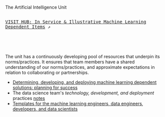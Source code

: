 The Artificial Intelligence Unit

<kbd> <br> [VISIT HUB: In Service & Illustrative Machine Learning Dependent Items](https://theartificialintelligenceunit.github.io/intelligence/) ↗️ <br> </kbd>

<br>
<br>

The unit has a continuously developing pool of resources that underpin its norms/practices.  It ensures that team members have a shared understanding of our norms/practices, and approximate expectations in relation to collaborating or partnerships.

* [Determining, developing, and deploying machine learning dependent solutions: planning for success](https://thereferences.github.io/systems/docs/build/html/index.html)
* The data science team's _technology, development, and deployment_ practices [notes](https://thereferences.github.io/practice)
* [Templates for the machine learning engineers, data engineers, developers, and data scientists](https://github.com/thetemplates)

<br>
<br>

<br>
<br>

<br>
<br>

<br>
<br>

<!--


<h3>Projects</h3>

The applications, insights, and project/model details hubs:

<ul>
  <li><a href="https://d3h5uy7f3ttkyl.cloudfront.net/index.html">River Level Predictions</a></li>
  <li><a href="https://d22j2jhm9iagpk.cloudfront.net/index.html">Token Classification</a></li>
  <li><a href="https://d179hb1okg0baa.cloudfront.net/index.html">Accident & Emergency (A&E)</a></li>
</ul>

<br>

Ideas underpinning the deployment of machine learning dependent solutions:

<ul>
  <li>Illustrating <b>Automation + Orchestration</b> via Daily Nitrogen Distributions: <a href="https://d29mim58jd41o6.cloudfront.net/" target="_blank">Notes & Insights</a></li>
</ul>


**Here are some ideas to get you started:**

🙋‍♀️ A short introduction - what is your organization all about?
🌈 Contribution guidelines - how can the community get involved?
👩‍💻 Useful resources - where can the community find your docs? Is there anything else the community should know?
🍿 Fun facts - what does your team eat for breakfast?
🧙 Remember, you can do mighty things with the power of [Markdown](https://docs.github.com/github/writing-on-github/getting-started-with-writing-and-formatting-on-github/basic-writing-and-formatting-syntax)

-->
